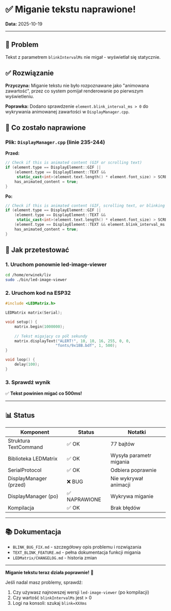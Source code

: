 # ✅ Miganie tekstu naprawione!

**Data:** 2025-10-19

---

## 🐛 Problem

Tekst z parametrem `blinkIntervalMs` nie migał - wyświetlał się statycznie.

## ✅ Rozwiązanie

**Przyczyna:** Miganie tekstu nie było rozpoznawane jako "animowana zawartość", przez co system pomijał renderowanie po pierwszym wyświetleniu.

**Poprawka:** Dodano sprawdzenie `element.blink_interval_ms > 0` do wykrywania animowanej zawartości w `DisplayManager.cpp`.

## 🔧 Co zostało naprawione

### Plik: `DisplayManager.cpp` (linie 235-244)

**Przed:**
```cpp
// Check if this is animated content (GIF or scrolling text)
if (element.type == DisplayElement::GIF || 
    (element.type == DisplayElement::TEXT && 
     static_cast<int>(element.text.length() * element.font_size) > SCREEN_WIDTH - element.x)) {
    has_animated_content = true;
}
```

**Po:**
```cpp
// Check if this is animated content (GIF, scrolling text, or blinking text)
if (element.type == DisplayElement::GIF || 
    (element.type == DisplayElement::TEXT && 
     static_cast<int>(element.text.length() * element.font_size) > SCREEN_WIDTH - element.x) ||
    (element.type == DisplayElement::TEXT && element.blink_interval_ms > 0)) {  // ← DODANE!
    has_animated_content = true;
}
```

## 🚀 Jak przetestować

### 1. Uruchom ponownie led-image-viewer

```bash
cd /home/erwinek/liv
sudo ./bin/led-image-viewer
```

### 2. Uruchom kod na ESP32

```cpp
#include <LEDMatrix.h>

LEDMatrix matrix(Serial);

void setup() {
    matrix.begin(1000000);
    
    // Tekst migający co pół sekundy
    matrix.displayText("ALERT!", 10, 10, 16, 255, 0, 0,
                      "fonts/9x18B.bdf", 1, 500);
}

void loop() {
    delay(100);
}
```

### 3. Sprawdź wynik

✅ **Tekst powinien migać co 500ms!**

---

## 📊 Status

| Komponent | Status | Notatki |
|-----------|--------|---------|
| Struktura TextCommand | ✅ OK | 77 bajtów |
| Biblioteka LEDMatrix | ✅ OK | Wysyła parametr migania |
| SerialProtocol | ✅ OK | Odbiera poprawnie |
| DisplayManager (przed) | ❌ BUG | Nie wykrywał animacji |
| DisplayManager (po) | ✅ NAPRAWIONE | Wykrywa miganie |
| Kompilacja | ✅ OK | Brak błędów |

---

## 📚 Dokumentacja

- `BLINK_BUG_FIX.md` - szczegółowy opis problemu i rozwiązania
- `TEXT_BLINK_FEATURE.md` - pełna dokumentacja funkcji migania
- `LEDMatrix/CHANGELOG.md` - historia zmian

---

**Miganie tekstu teraz działa poprawnie!** 🎉

Jeśli nadal masz problemy, sprawdź:
1. Czy używasz najnowszej wersji `led-image-viewer` (po kompilacji)
2. Czy wartość `blinkIntervalMs` jest > 0
3. Logi na konsoli: szukaj `blink=XXXms`

